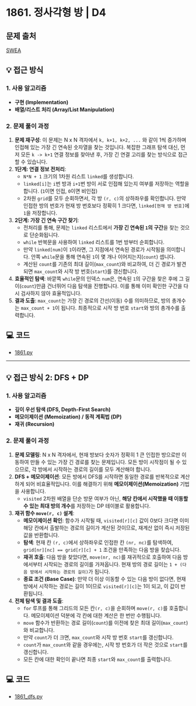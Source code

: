 # 1861. 정사각형 방 | D4

## 문제 출처
[SWEA](https://swexpertacademy.com/main/code/problem/problemDetail.do?contestProbId=AV5LtJYKDzsDFAXc)


## 💡 접근 방식

### 1. 사용 알고리즘
* **구현 (Implementation)**
* **배열/리스트 처리 (Array/List Manipulation)**

### 2. 문제 풀이 과정
1.  **문제 재구성**: 이 문제는 N x N 격자에서 `k, k+1, k+2, ...` 와 같이 1씩 증가하며 인접해 있는 가장 긴 연속된 숫자열을 찾는 것입니다. 복잡한 그래프 탐색 대신, 먼저 모든 `k -> k+1` 연결 정보를 찾아낸 후, 가장 긴 연결 고리를 찾는 방식으로 접근할 수 있습니다.
2.  **1단계: 연결 정보 전처리**:
    * `N*N + 1` 크기의 1차원 리스트 `linked`를 생성합니다.
    * `linked[i]`는 `i`번 방과 `i+1`번 방이 서로 인접해 있는지 여부를 저장하는 역할을 합니다. (`1`이면 인접, `0`이면 비인접)
    * 2차원 `grid`를 모두 순회하면서, 각 방 `(r, c)`의 상하좌우를 확인합니다. 만약 인접한 방의 번호가 현재 방 번호보다 정확히 1 크다면, `linked[현재 방 번호]`에 `1`을 저장합니다.
3.  **2단계: 가장 긴 연속 구간 찾기**:
    * 전처리를 통해, 문제는 `linked` 리스트에서 **가장 긴 연속된 `1`의 구간**을 찾는 것으로 단순화됩니다.
    * `while` 반복문을 사용하여 `linked` 리스트를 1번 방부터 순회합니다.
    * 만약 `linked[num]`이 `1`이라면, 그 지점에서 연속된 경로가 시작됨을 의미합니다. 안쪽 `while`문을 통해 연속된 `1`이 몇 개나 이어지는지(`count`) 셉니다.
    * 계산된 `count`를 기존의 최대 길이(`max_count`)와 비교하여, 더 긴 경로가 발견되면 `max_count`와 시작 방 번호(`start`)를 갱신합니다.
4.  **효율적인 탐색**: 바깥쪽 `while`문의 인덱스 `num`은, 연속된 `1`의 구간을 찾은 후에 그 길이(`count`)만큼 건너뛰어 다음 탐색을 진행합니다. 이를 통해 이미 확인한 구간을 다시 검사하지 않아 효율적입니다.
5.  **결과 도출**: `max_count`는 가장 긴 경로의 간선(이동) 수를 의미하므로, 방의 총개수는 `max_count + 1`이 됩니다. 최종적으로 시작 방 번호 `start`와 방의 총개수를 출력합니다.



## 💻 코드
* [1861.py](1861.py)

---

## 💡 접근 방식 2: DFS + DP

### 1. 사용 알고리즘
* **깊이 우선 탐색 (DFS, Depth-First Search)**
* **메모이제이션 (Memoization) / 동적 계획법 (DP)**
* **재귀 (Recursion)**

### 2. 문제 풀이 과정
1.  **문제 모델링**: N x N 격자에서, 현재 방보다 숫자가 정확히 1 큰 인접한 방으로만 이동하여 만들 수 있는 가장 긴 경로를 찾는 문제입니다. 모든 방이 시작점이 될 수 있으므로, 각 방에서 시작하는 경로의 길이를 모두 계산해야 합니다.
2.  **DFS + 메모이제이션**: 모든 방에서 DFS를 시작하면 동일한 경로를 반복적으로 계산하게 되어 비효율적입니다. 이를 해결하기 위해 **메모이제이션(Memoization)** 기법을 사용합니다.
    * `visited` 2차원 배열을 단순 방문 여부가 아닌, **해당 칸에서 시작했을 때 이동할 수 있는 최대 방의 개수**를 저장하는 DP 테이블로 활용합니다.
3.  **재귀 함수 `move(r, c)` 설계**:
    * **메모이제이션 확인**: 함수가 시작될 때, `visited[r][c]` 값이 0보다 크다면 이미 해당 칸에서 출발하는 경로의 길이가 계산된 것이므로, 재계산 없이 즉시 저장된 값을 반환합니다.
    * **탐색**: 현재 칸 `(r, c)`에서 상하좌우로 인접한 칸 `(nr, nc)`를 탐색하여, `grid[nr][nc] == grid[r][c] + 1` 조건을 만족하는 다음 방을 찾습니다.
    * **재귀 호출**: 다음 방을 찾았다면, `move(nr, nc)`를 재귀적으로 호출하여 다음 방에서부터 시작되는 경로의 길이를 가져옵니다. 현재 방의 경로 길이는 `1 + (다음 방에서 시작하는 경로의 길이)`가 됩니다.
    * **종료 조건 (Base Case)**: 만약 더 이상 이동할 수 있는 다음 방이 없다면, 현재 방에서 시작하는 경로는 길이 1이므로 `visited[r][c]`는 1이 되고, 이 값이 반환됩니다.
4.  **전체 탐색 및 결과 도출**:
    * `for` 루프를 통해 그리드의 모든 칸`(r, c)`을 순회하며 `move(r, c)`를 호출합니다. 메모이제이션 덕분에 각 칸에 대한 계산은 한 번만 수행됩니다.
    * `move` 함수가 반환하는 경로 길이(`count`)를 이전에 찾은 최대 길이(`max_count`)와 비교합니다.
    * 만약 `count`가 더 크면, `max_count`와 시작 방 번호 `start`를 갱신합니다.
    * `count`가 `max_count`와 같을 경우에는, 시작 방 번호가 더 작은 것으로 `start`를 갱신합니다.
    * 모든 칸에 대한 확인이 끝나면 최종 `start`와 `max_count`를 출력합니다.

## 💻 코드
* [1861_dfs.py](1861_dfs.py)
